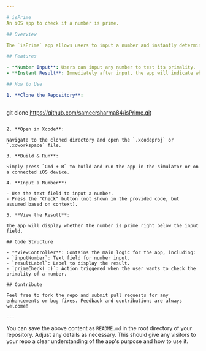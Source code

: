```yaml
---

# isPrime
An iOS app to check if a number is prime.

## Overview

The `isPrime` app allows users to input a number and instantly determine if it's prime. The core logic for checking primality is implemented in `ViewController.swift`.

## Features

- **Number Input**: Users can input any number to test its primality.
- **Instant Result**: Immediately after input, the app will indicate whether the number is prime or not.

## How to Use

1. **Clone the Repository**:
   
   ```
   git clone https://github.com/sameersharma84/isPrime.git
   ```

2. **Open in Xcode**:
   
   Navigate to the cloned directory and open the `.xcodeproj` or `.xcworkspace` file.

3. **Build & Run**:
   
   Simply press `Cmd + R` to build and run the app in the simulator or on a connected iOS device.

4. **Input a Number**:

   - Use the text field to input a number.
   - Press the "Check" button (not shown in the provided code, but assumed based on context).

5. **View the Result**:

   The app will display whether the number is prime right below the input field.

## Code Structure

- **ViewController**: Contains the main logic for the app, including:
  - `inputNumber`: Text field for number input.
  - `resultLabel`: Label to display the result.
  - `primeCheck(_:)`: Action triggered when the user wants to check the primality of a number.

## Contribute

Feel free to fork the repo and submit pull requests for any enhancements or bug fixes. Feedback and contributions are always welcome!

---
```


You can save the above content as `README.md` in the root directory of your repository. Adjust any details as necessary. This should give any visitors to your repo a clear understanding of the app's purpose and how to use it.
